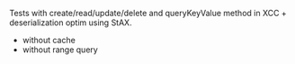 Tests with create/read/update/delete and queryKeyValue method in XCC + deserialization optim using StAX.

- without cache
- without range query

